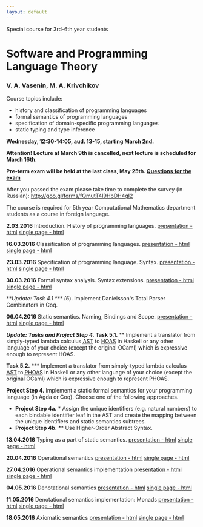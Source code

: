 ```yaml
---
layout: default
---
```

Special course for 3rd-6th year students

# Software and Programming Language Theory

### V. A. Vasenin, M. A. Krivchikov

Course topics include:

* history and classification of programming languages
* formal semantics of programming languages
* specification of domain-specific programming languages
* static typing and type inference

**Wednesday, 12:30-14:05, aud. 13-15, starting March 2nd.**

**Attention! Lecture at March 9th is cancelled, next lecture is scheduled for March 16th.**

**Pre-term exam will be held at the last class, May 25th. [Questions for the exam](program.html)**

After you passed the exam please take time to complete the survey (in Russian): http://goo.gl/forms/fQmutT4I9HbDH4gI2 

The course is required for 5th year Computational Mathematics
department students as a course in foreign language.

**2.03.2016** Introduction. History of programming languages. 
[presentation - html](presentations/01-Introduction.html) [single page - html](presentations/01-Introduction-print.html)

**16.03.2016** Classification of programming languages. 
[presentation - html](presentations/02-Classification.html) [single page - html](presentations/02-Classification-print.html)

**23.03.2016** Specification of programming language. Syntax. 
[presentation - html](presentations/03-Specification-Syntax.html) [single page - html](presentations/03-Specification-Syntax-print.html)

**30.03.2016** Formal syntax analysis. Syntax extensions. 
[presentation - html](presentations/04-Macros-Parsing.html) [single page - html](presentations/04-Macros-Parsing-print.html)

***Update: Task 4.1 *** (6*). Implement Danielsson's Total Parser Combinators in Coq.

**06.04.2016** Static semantics. Naming, Bindings and Scope. 
[presentation - html](presentations/05-Static-Semantics.html) [single page - html](presentations/05-Static-Semantics-print.html) 

***Update: Tasks and Project Step 4***.
**Task 5.1.** ** Implement a translator from simply-typed lambda calculus <abbr title="Abstract Syntax Tree">AST</abbr> to <abbr title="Higher-Order Abstract Syntax">HOAS</abbr> in Haskell or any other language of your choice (except the original OCaml) which is expressive enough to represent HOAS.

**Task 5.2.** *** Implement a translator from simply-typed lambda calculus <abbr title="Abstract Syntax Tree">AST</abbr> to <abbr title="Parametrized Higher-Order Abstract Syntax">PHOAS</abbr> in Haskell or any other language of your choice (except the original OCaml) which is expressive enough to represent PHOAS.

**Project Step 4.** Implement a static formal semantics for your programming language (in Agda or Coq). Choose one of the following approaches.
- **Project Step 4a.** *  Assign the unique identifiers (e.g. natural numbers) to each bindable identifier leaf in the AST and create the mapping between the unique identifiers and static semantics subtrees.
- **Project Step 4b.** ** Use Higher-Order Abstract Syntax.

**13.04.2016** Typing as a part of static semantics. 
[presentation - html](presentations/06-Typing.html) [single page - html](presentations/06-Typing-print.html)

**20.04.2016** Operational semantics 
[presentation - html](presentations/07-Operational-Semantics.html) [single page - html](presentations/07-Operational-Semantics-print.html)

**27.04.2016** Operational semantics implementation 
[presentation - html](presentations/08-Operational-Semantics-Implementation.html) [single page - html](presentations/08-Operational-Semantics-Implementation-print.html)

**04.05.2016** Denotational semantics 
[presentation - html](presentations/09-Denotational-semantics.html) [single page - html](presentations/09-Denotational-semantics-print.html)

**11.05.2016** Denotational semantics implementation: Monads 
[presentation - html](presentations/10-Monads.html) [single page - html](presentations/10-Monads-print.html)

**18.05.2016** Axiomatic semantics 
[presentation - html](presentations/11-Axiomatic-Semantics.html) [single page - html](presentations/11-Axiomatic-Semantics-print.html)